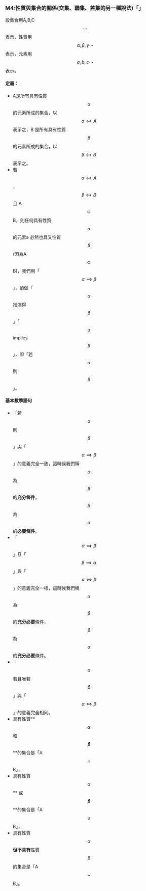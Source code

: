 ### M4:性質與集合的關係\(交集、聯集、差集的另一種說法\)「」

設集合用A,B,C$$\cdots $$表示，性質用$$\alpha ,\beta ,\gamma\cdots$$表示，元素用$$a,b,c\cdots $$表示。

#### 定義：

* A是所有具有性質$$\alpha$$ 的元素所成的集合，以$$\alpha \leftrightarrow A$$表示之，B 是所有具有性質 $$\beta$$ 的元素所成的集合，以$$\beta \leftrightarrow B$$表示之。
* 若$$\alpha \leftrightarrow A$$，$$\beta \leftrightarrow B$$且 A$$\subset$$B，則任何具有性質$$\alpha$$的元素a 必然也具又性質$$\beta$$\(因為A$$\subset$$B\)，我們用「$$\alpha \implies\beta $$」，讀做「$$\alpha$$推演得$$\beta$$」「$$\alpha$$  implies  $$\beta$$」，即「若 $$\alpha$$  則  $$\beta$$」。



#### 基本數學語句

* 「若 $$\alpha$$  則  $$\beta$$」與「$$\alpha \implies\beta $$」的意義完全一致，這時候我們稱$$\alpha$$ 為$$\beta$$ 的**充分條件**，$$\beta$$ 為$$\alpha$$的**必要條件**。 
* 「$$\alpha \implies\beta $$」且「$$\beta\implies\alpha$$」與「$$\alpha \Leftrightarrow \beta $$」的意義完全一樣，這時候我們稱$$\alpha$$ 為$$\beta$$ 的**充分必要**條件，$$\beta$$ 為$$\alpha$$的**充分必要**條件。
* 「$$\alpha$$ 若且唯若 $$\beta$$」與「$$\alpha \Leftrightarrow \beta $$」的意義完全相同。
* 具有性質** **$$\alpha$$** 和 **$$\beta$$** **的集合是「A$$\cap$$ B」，
* 具有性質 $$\alpha$$** 或 **$$\beta$$** **的集合是「A$$\cup$$ B」，
* 具有性質 $$\alpha$$ **但不具有**性質 $$\beta$$ 的集合是「A$$-$$ B」。




